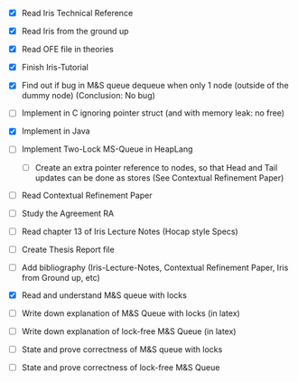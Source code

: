 - [x] Read Iris Technical Reference
- [x] Read Iris from the ground up
- [x] Read OFE file in theories
- [x] Finish Iris-Tutorial
- [x] Find out if bug in M&S queue dequeue when only 1 node (outside of the dummy node) (Conclusion: No bug)
- [ ] Implement in C ignoring pointer struct (and with memory leak: no free)
- [x] Implement in Java
- [ ] Implement Two-Lock MS-Queue in HeapLang
  - [ ] Create an extra pointer reference to nodes, so that Head and Tail updates can be done as stores (See Contextual Refinement Paper)

- [ ] Read Contextual Refinement Paper
- [ ] Study the Agreement RA
- [ ] Read chapter 13 of Iris Lecture Notes (Hocap style Specs)

- [ ] Create Thesis Report file
- [ ] Add bibliography (Iris-Lecture-Notes, Contextual Refinement Paper, Iris from Ground up, etc)

- [x] Read and understand M&S queue with locks
- [ ] Write down explanation of M&S Queue with locks (in latex)
- [ ] Write down explanation of lock-free M&S Queue (in latex)

- [ ] State and prove correctness of M&S queue with locks

- [ ] State and prove correctness of lock-free M&S Queue
